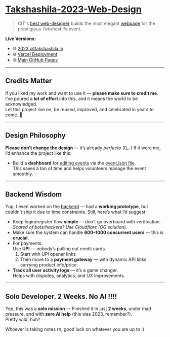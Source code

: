 # [Takshashila-2023-Web-Design](https://github.com/jesvijonathan/Takshashila-Website)

> CIT's [best web-designer](https://jesvi.pythonanywhere.com) builds the most elegant [webpage](https://jesvijonathan.github.io/Takshashila-Website) for the prestigious *Takshashila* event.  

**Live Versions:**
- 🌐 [2023.cittakshashila.in](https://2023.cittakshashila.in)
- 🌐 [Vercel Deployment](https://2023cittakshashila.vercel.app)
- 🌐 [Main GitHub Pages](https://jesvijonathan.github.io/Takshashila-Website)

---

## Credits Matter

If you liked my work and want to use it — **please make sure to credit me**.  
I’ve poured a **lot of effort** into this, and it means the world to be acknowledged.  
Let this project live on, be reused, improved, and celebrated in years to come. 🙏

---

## Design Philosophy

**Please don’t change the design** — it’s already *perfecto* (0_-) 
If it were me, I’d enhance the project like this:

- Build a **dashboard** for [editing events](https://www.cittakshashila.in/edit.html) via the [event.json file](https://github.com/jesvijonathan/Takshashila-Website/blob/master/events.json).  
  This saves a ton of time and helps volunteers manage the event smoothly.

---

## Backend Wisdom

Yup, I even worked on the [backend](https://github.com/jesvijonathan/Takshashila) — had a **working prototype**, but couldn’t ship it due to time constraints. Still, here’s what I’d suggest:

- Keep login/register flow **simple** — don’t go overboard with verification.  
  *Scared of bots/hackers? Use Cloudflare (OG solution).*
- Make sure the system can handle **600–1000 concurrent users** — this is **crucial**.
- For payments:  
  Use **UPI** — nobody’s pulling out credit cards.  
  1. Start with UPI opener links  
  2. Then move to a **payment gateway** — with dynamic API links carrying product info/price.
- **Track all user activity logs** — it’s a game changer.  
  Helps with disputes, analytics, and UX improvements.

---

## Solo Developer. 2 Weeks. No AI !!!!

Yep, this was a **solo mission** — 
Finished it in just **2 weeks**, under mad pressure, and with **zero AI help** (this was 2023, remember?).  
Pretty wild, huh?


Whoever is taking notes rn, good luck on whatever you are up to :)
